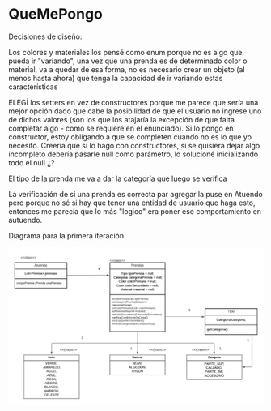 # QueMePongo

Decisiones de diseño:

Los colores y materiales los pensé como enum porque no es algo que pueda ir "variando", una vez que una
prenda es de determinado color o material, va a quedar de esa forma, no es necesario crear un objeto (al menos hasta ahora) que
tenga la capacidad de ir variando estas características

ELEGÍ los setters en vez de constructores porque me parece que sería una mejor opción dado que
cabe la posibilidad de que el usuario no ingrese uno de dichos valores (son los que los atajaría la excepción
de que falta completar algo - como se requiere en el enunciado). Si lo pongo en constructor, estoy obligando
a que se completen cuando no es lo que yo necesito. Creería que si lo hago con constructores, si se quisiera dejar algo incompleto 
debería pasarle null como parámetro, lo solucioné inicializando todo el null ¿?

El tipo de la prenda me va a dar la categoría que luego se verifica

La verificación de si una prenda es correcta par agregar la puse en Atuendo pero porque no sé si hay que tener una entidad de usuario
que haga esto, entonces me parecía que lo más "logico" era poner ese comportamiento en autuendo. 


Diagrama para la primera iteración 



![diagrama](QMP1.png)





